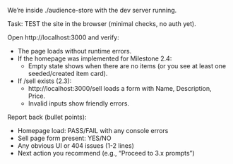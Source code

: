 We’re inside ./audience-store with the dev server running.

Task: TEST the site in the browser (minimal checks, no auth yet).

Open http://localhost:3000 and verify:
- The page loads without runtime errors.
- If the homepage was implemented for Milestone 2.4:
  - Empty state shows when there are no items (or you see at least one seeded/created item card).
- If /sell exists (2.3):
  - http://localhost:3000/sell loads a form with Name, Description, Price.
  - Invalid inputs show friendly errors.

Report back (bullet points):
- Homepage load: PASS/FAIL with any console errors
- Sell page form present: YES/NO
- Any obvious UI or 404 issues (1-2 lines)
- Next action you recommend (e.g., “Proceed to 3.x prompts”)
